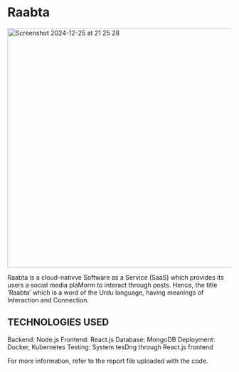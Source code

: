 # Raabta 
<img width="539" alt="Screenshot 2024-12-25 at 21 25 28" src="https://github.com/user-attachments/assets/466ecc63-1222-4b22-b0ad-07a7c537a7c9" />

Raabta is a cloud-nativve Software as a Service (SaaS) which provides its users a social media plaMorm to interact through posts. Hence, the title ‘Raabta’ which is a word of the Urdu language, having meanings of Interaction and Connection.

## TECHNOLOGIES USED
Backend: Node.js
Frontend: React.js
Database: MongoDB
Deployment: Docker, Kubernetes
Testing: System tesDng through React.js frontend

For more information, refer to the report file uploaded with the code.

